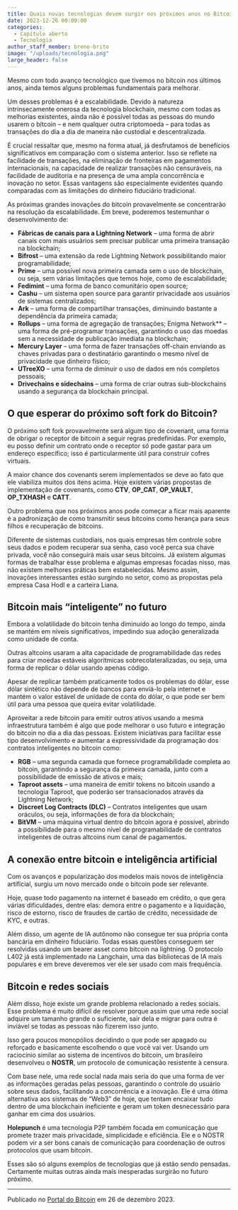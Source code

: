 ```yaml
---
title: Quais novas tecnologias devem surgir nos próximos anos no Bitcoin?
date: 2023-12-26 00:00:00
categories:
  - Capítulo aberto
  - Tecnologia
author_staff_member: breno-brito
image: "/uploads/tecnologia.png"
large_header: false
---
```


Mesmo com todo avanço tecnológico que tivemos no bitcoin nos últimos anos, ainda temos alguns problemas fundamentais para melhorar. 

Um desses problemas é a escalabilidade. Devido à natureza intrinsecamente onerosa da tecnologia blockchain, mesmo com todas as melhorias existentes, ainda não é possível todas as pessoas do mundo usarem o bitcoin – e nem qualquer outra criptomoeda – para todas as transações do dia a dia de maneira não custodial e descentralizada.

É crucial ressaltar que, mesmo na forma atual, já desfrutamos de benefícios significativos em comparação com o sistema anterior. Isso se reflete na facilidade de transações, na eliminação de fronteiras em pagamentos internacionais, na capacidade de realizar transações não censuráveis, na facilidade de auditoria e na presença de uma ampla concorrência e inovação no setor. Essas vantagens são especialmente evidentes quando comparadas com as limitações do dinheiro fiduciário tradicional.

As próximas grandes inovações do bitcoin provavelmente se concentrarão na resolução da escalabilidade. Em breve, poderemos testemunhar o desenvolvimento de:

- **Fábricas de canais para a Lightning Network** – uma forma de abrir canais com mais usuários sem precisar publicar uma primeira transação na blockchain;
- **Bifrost** – uma extensão da rede Lightning Network possibilitando maior programabilidade;
- **Prime** – uma possível nova primeira camada sem o uso de blockchain, ou seja, sem várias limitações que temos hoje, como de escalabilidade;
- **Fedimint** – uma forma de banco comunitário open source;
- **Cashu** – um sistema open source para garantir privacidade aos usuários de sistemas centralizados;
- **Ark** – uma forma de compartilhar transações, diminuindo bastante a dependência da primeira camada;
- **Rollups** – uma forma de agregação de transações;
Enigma Network** – uma forma de pré-programar transações, garantindo o uso das moedas sem a necessidade de publicação imediata na blockchain;
- **Mercury Layer** – uma forma de fazer transações off-chain enviando as chaves privadas para o destinatário garantindo o mesmo nível de privacidade que dinheiro físico;
- **UTreeXO** – uma forma de diminuir o uso de dados em nós completos pessoais;
- **Drivechains e sidechains** – uma forma de criar outras sub-blockchains usando a segurança da blockchain principal.

## O que esperar do próximo soft fork do Bitcoin?

O próximo soft fork provavelmente será algum tipo de covenant, uma forma de obrigar o receptor de bitcoin a seguir regras predefinidas. Por exemplo, eu posso definir um contrato onde o receptor só pode gastar para um endereço específico; isso é particularmente útil para construir cofres virtuais.

A maior chance dos covenants serem implementados se deve ao fato que ele viabiliza muitos dos itens acima. Hoje existem várias propostas de implementação de covenants, como **CTV**, **OP_CAT**, **OP_VAULT**, **OP_TXHASH** e **CATT**.

Outro problema que nos próximos anos pode começar a ficar mais aparente é a padronização de como transmitir seus bitcoins como herança para seus filhos e recuperação de bitcoins.

Diferente de sistemas custodiais, nos quais empresas têm controle sobre seus dados e podem recuperar sua senha, caso você perca sua chave privada, você não conseguirá mais usar seus bitcoins. Já existem algumas formas de trabalhar esse problema e algumas empresas focadas nisso, mas não existem melhores práticas bem estabelecidas. Mesmo assim, inovações interessantes estão surgindo no setor, como as propostas pela empresa Casa Hodl e a carteira Liana.

## Bitcoin mais “inteligente” no futuro

Embora a volatilidade do bitcoin tenha diminuído ao longo do tempo, ainda se mantém em níveis significativos, impedindo sua adoção generalizada como unidade de conta.

Outras altcoins usaram a alta capacidade de programabilidade das redes para criar moedas estáveis algorítmicas sobrecolateralizadas, ou seja, uma forma de replicar o dólar usando apenas código.

Apesar de replicar também praticamente todos os problemas do dólar, esse dólar sintético não depende de bancos para enviá-lo pela internet e mantém o valor estável de unidade de conta do dólar, o que pode ser bem útil para uma pessoa que queira evitar volatilidade.

Aproveitar a rede bitcoin para emitir outros ativos usando a mesma infraestrutura também é algo que pode melhorar o uso futuro e integração do bitcoin no dia a dia das pessoas. Existem iniciativas para facilitar esse tipo desenvolvimento e aumentar a expressividade da programação dos contratos inteligentes no bitcoin como:

- **RGB** – uma segunda camada que fornece programabilidade completa ao bitcoin, garantindo a segurança da primeira camada, junto com a possibilidade de emissão de ativos e mais;
- **Taproot assets** – uma maneira de emitir tokens no bitcoin usando a tecnologia Taproot, que poderão ser transacionados através da Lightning Network;
- **Discreet Log Contracts (DLC)** – Contratos inteligentes que usam oráculos, ou seja, informações de fora da blockchain; 
- **BitVM** – uma máquina virtual dentro do bitcoin agora é possível, abrindo a possibilidade para o mesmo nível de programabilidade de contratos inteligentes de outras altcoins num canal de pagamentos.

## A conexão entre bitcoin e inteligência artificial

Com os avanços e popularização dos modelos mais novos de inteligência artificial, surgiu um novo mercado onde o bitcoin pode ser relevante.

Hoje, quase todo pagamento na internet é baseado em crédito, o que gera várias dificuldades, dentre elas: demora entre o pagamento e a liquidação, risco de estorno, risco de fraudes de cartão de crédito, necessidade de KYC, e outras.

Além disso, um agente de IA autônomo não consegue ter sua própria conta bancária em dinheiro fiduciário. Todas essas questões conseguem ser resolvidas usando um bearer asset como bitcoin na lightning. O protocolo L402 já está implementado na Langchain, uma das bibliotecas de IA mais populares e em breve deveremos ver ele ser usado com mais frequência.

## Bitcoin e redes sociais

Além disso, hoje existe um grande problema relacionado a redes sociais. Esse problema é muito difícil de resolver porque assim que uma rede social adquire um tamanho grande o suficiente, sair dela e migrar para outra é inviável se todas as pessoas não fizerem isso junto.

Isso gera poucos monopólios decidindo o que pode ser apagado ou reforçado e basicamente escolhendo o que você vai ver. Usando um raciocínio similar ao sistema de incentivos do bitcoin, um brasileiro desenvolveu o **NOSTR**, um protocolo de comunicação resistente à censura. 

Com base nele, uma rede social nada mais seria do que uma forma de ver as informações geradas pelas pessoas, garantindo o controle do usuário sobre seus dados, facilitando a concorrência e a inovação. Ele é uma ótima alternativa aos sistemas de “Web3” de hoje, que tentam encaixar tudo dentro de uma blockchain ineficiente e geram um token desnecessário para ganhar em cima dos usuários. 

**Holepunch** é uma tecnologia P2P também focada em comunicação que promete trazer mais privacidade, simplicidade e eficiência. Ele e o NOSTR podem vir a ser bons canais de comunicação para coordenação de outros protocolos que usam bitcoin.

Esses são só alguns exemplos de tecnologias que já estão sendo pensadas. Certamente muitas outras ainda mais inesperadas surgirão no futuro próximo.

---

Publicado no [Portal do Bitcoin](https://portaldobitcoin.uol.com.br/quais-novas-tecnologias-devem-surgir-nos-proximos-anos-no-bitcoin/) em 26 de dezembro 2023.